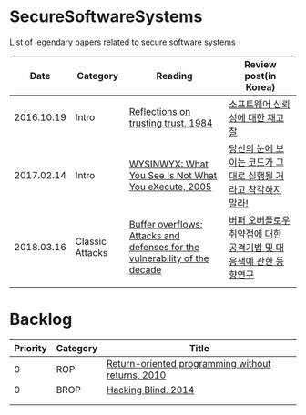 # SecureSoftwareSystems
List of legendary papers related to secure software systems

| Date | Category | Reading | Review post(in Korea) |
| ---- | -------- | ------- | ----------- |
|2016.10.19      |  Intro        | [Reflections on trusting trust, 1984](https://www.ece.cmu.edu/~ganger/712.fall02/papers/p761-thompson.pdf)        |  [소프트웨어 신뢰성에 대한 재고찰](https://cpuu.postype.com/post/402071)           |
|2017.02.14      | Intro         | [WYSINWYX: What You See Is Not What You eXecute, 2005](http://research.cs.wisc.edu/wpis/papers/wysinwyx05.pdf)        | [당신의 눈에 보이는 코드가 그대로 실행될 거라고 착각하지 말라!](https://cpuu.postype.com/post/565003)            |
|2018.03.16      | Classic Attacks         | [Buffer overflows: Attacks and defenses for the vulnerability of the decade](http://www.cs.utexas.edu/~shmat/courses/cs395t_fall05/cowan.pdf)        | [버퍼 오버플로우 취약점에 대한 공격기법 및 대응책에 관한 동향연구](https://cpuu.postype.com/post/1755885)            |
|      |          |         |             |



# Backlog

| Priority | Category | Title |
| -------- | -------- | ----- |
| 0          |   ROP       | [Return-oriented programming without returns, 2010](https://dl.acm.org/citation.cfm?id=1866370)      |
| 0         | BROP         | [Hacking Blind, 2014](https://ieeexplore.ieee.org/document/6956567)      |
|          |          |       |
|          |          |       |


